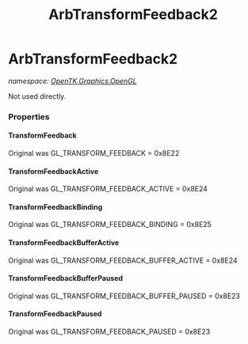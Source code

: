 ﻿---
title: ArbTransformFeedback2
---

# ArbTransformFeedback2
_namespace: [OpenTK.Graphics.OpenGL](N-OpenTK.Graphics.OpenGL.html)_

Not used directly.



### Properties

#### TransformFeedback
Original was GL_TRANSFORM_FEEDBACK = 0x8E22
#### TransformFeedbackActive
Original was GL_TRANSFORM_FEEDBACK_ACTIVE = 0x8E24
#### TransformFeedbackBinding
Original was GL_TRANSFORM_FEEDBACK_BINDING = 0x8E25
#### TransformFeedbackBufferActive
Original was GL_TRANSFORM_FEEDBACK_BUFFER_ACTIVE = 0x8E24
#### TransformFeedbackBufferPaused
Original was GL_TRANSFORM_FEEDBACK_BUFFER_PAUSED = 0x8E23
#### TransformFeedbackPaused
Original was GL_TRANSFORM_FEEDBACK_PAUSED = 0x8E23

